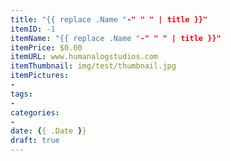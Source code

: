 ```yaml
---
title: "{{ replace .Name "-" " " | title }}"
itemID: -1
itemName: "{{ replace .Name "-" " " | title }}"
itemPrice: $0.00
itemURL: www.humanalogstudios.com
itemThumbnail: img/test/thumbnail.jpg
itemPictures:
- 
tags:
-
categories:
- 
date: {{ .Date }}
draft: true
---
```


<!--- Product description goes here --->